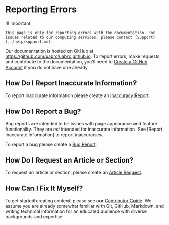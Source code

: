 # Reporting Errors

<!-- markdownlint-disable MD046 -->
!!! important

    This page is only for reporting errors with the documentation. For issues related to our computing services, please contact [Support](../help/support.md).
<!-- markdownlint-enable MD046 -->

Our documentation is hosted on GitHub at <https://github.com/uabrc/uabrc.github.io>. To report errors, make requests, and contribute to the documentation, you'll need to [Create a GitHub Account](https://github.com/join) if you do not have one already.

## How Do I Report Inaccurate Information?

To report inaccurate information please create an [Inaccuracy Report](https://github.com/uabrc/uabrc.github.io/issues/new?assignees=&labels=fix%3A+inaccuracy&template=inaccuracy_report.yml).

## How Do I Report a Bug?

Bug reports are intended to be issues with page appearance and feature functionality. They are _not_ intended for inaccurate information. See [Report Inaccurate Information] to report inaccuracies.

To report a bug please create a [Bug Report](https://github.com/uabrc/uabrc.github.io/issues/new?assignees=&labels=fix%3A+bug&template=bug_report.yml).

## How Do I Request an Article or Section?

To request an article or section, please create an [Article Request](https://github.com/uabrc/uabrc.github.io/issues/new?assignees=&labels=req%3A+article&template=article_request.yml).

## How Can I Fix It Myself?

To get started creating content, please see our [Contributor Guide](contributor_guide.md). We assume you are already somewhat familiar with Git, GitHub, Markdown, and writing technical information for an educated audience with diverse backgrounds and expertise.
